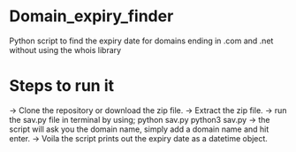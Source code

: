 # Domain_expiry_finder
Python script to find the expiry date for domains ending in .com and .net without using the whois library

# Steps to run it
-> Clone the repository or download the zip file.
-> Extract the zip file.
-> run the sav.py file in terminal by using;
	python sav.py
	python3 sav.py
-> the script will ask you the domain name, simply add a domain name and hit enter.
-> Voila the script prints out the expiry date as a datetime object.